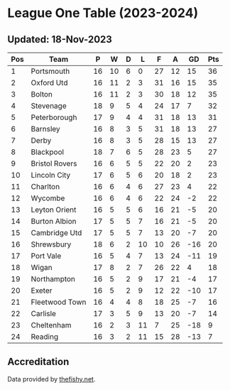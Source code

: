 # League One Table (2023-2024)
## Updated: 18-Nov-2023

| Pos | Team | P | W | D | L | F | A | GD | Pts |
| --- | --- | --- | --- | --- | --- | --- | --- | --- | --- |
| 1 | Portsmouth | 16 | 10 | 6 | 0 | 27 | 12 | 15 | 36 |
| 2 | Oxford Utd | 16 | 11 | 2 | 3 | 31 | 16 | 15 | 35 |
| 3 | Bolton | 16 | 11 | 2 | 3 | 30 | 18 | 12 | 35 |
| 4 | Stevenage | 18 | 9 | 5 | 4 | 24 | 17 | 7 | 32 |
| 5 | Peterborough | 17 | 9 | 4 | 4 | 31 | 18 | 13 | 31 |
| 6 | Barnsley | 16 | 8 | 3 | 5 | 31 | 18 | 13 | 27 |
| 7 | Derby | 16 | 8 | 3 | 5 | 28 | 15 | 13 | 27 |
| 8 | Blackpool | 18 | 7 | 6 | 5 | 28 | 23 | 5 | 27 |
| 9 | Bristol Rovers | 16 | 6 | 5 | 5 | 22 | 20 | 2 | 23 |
| 10 | Lincoln City | 17 | 6 | 5 | 6 | 20 | 18 | 2 | 23 |
| 11 | Charlton | 16 | 6 | 4 | 6 | 27 | 23 | 4 | 22 |
| 12 | Wycombe | 16 | 6 | 4 | 6 | 22 | 24 | -2 | 22 |
| 13 | Leyton Orient | 16 | 5 | 5 | 6 | 16 | 21 | -5 | 20 |
| 14 | Burton Albion | 17 | 5 | 5 | 7 | 16 | 21 | -5 | 20 |
| 15 | Cambridge Utd | 17 | 5 | 5 | 7 | 13 | 20 | -7 | 20 |
| 16 | Shrewsbury | 18 | 6 | 2 | 10 | 10 | 26 | -16 | 20 |
| 17 | Port Vale | 16 | 5 | 4 | 7 | 13 | 24 | -11 | 19 |
| 18 | Wigan | 17 | 8 | 2 | 7 | 26 | 22 | 4 | 18 |
| 19 | Northampton | 16 | 5 | 2 | 9 | 17 | 21 | -4 | 17 |
| 20 | Exeter | 16 | 5 | 2 | 9 | 12 | 22 | -10 | 17 |
| 21 | Fleetwood Town | 16 | 4 | 4 | 8 | 18 | 25 | -7 | 16 |
| 22 | Carlisle | 17 | 3 | 5 | 9 | 13 | 20 | -7 | 14 |
| 23 | Cheltenham | 16 | 2 | 3 | 11 | 7 | 25 | -18 | 9 |
| 24 | Reading | 16 | 3 | 2 | 11 | 15 | 28 | -13 | 7 |

## Accreditation 

Data provided by [thefishy.net](https://www.thefishy.net/).